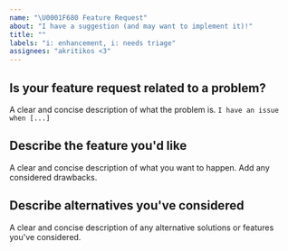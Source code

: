 ```yaml
---
name: "\U0001F680 Feature Request"
about: "I have a suggestion (and may want to implement it)!"
title: ""
labels: "i: enhancement, i: needs triage"
assignees: "akritikos <3"
---
```


## Is your feature request related to a problem?

A clear and concise description of what the problem is.
`I have an issue when [...]`

## Describe the feature you'd like

A clear and concise description of what you want to happen. Add any considered drawbacks.

## Describe alternatives you've considered

A clear and concise description of any alternative solutions or features you've considered.
